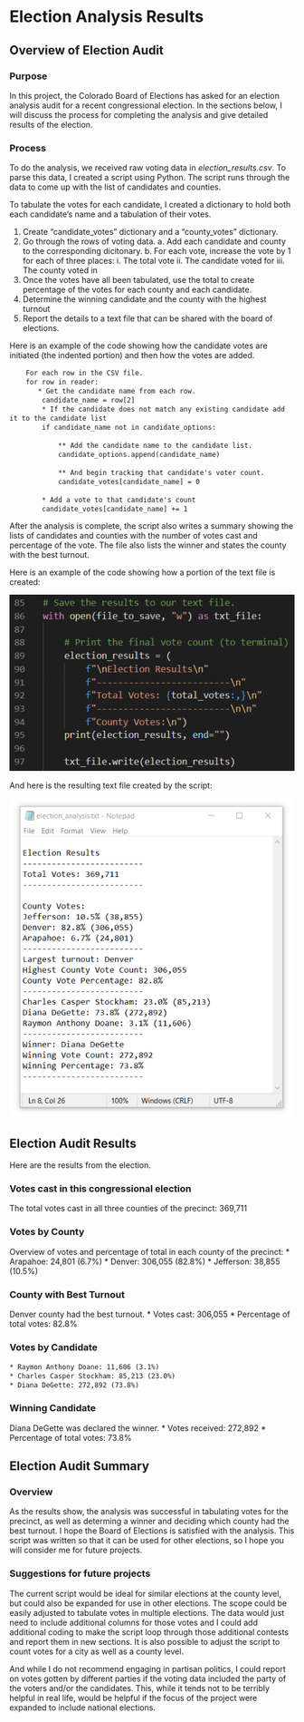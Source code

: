 # Election Analysis Results

## Overview of Election Audit
### Purpose
In this project, the Colorado Board of Elections has asked for an election analysis audit for a recent congressional election. In the sections below, I will discuss the process for completing the analysis and give detailed results of the election.

### Process
To do the analysis, we received raw voting data in *election_results.csv*. To parse this data, I created a script using Python. The script runs through the data to come up with the list of candidates and counties. 

To tabulate the votes for each candidate, I created a dictionary to hold both each candidate’s name and a tabulation of their votes. 
1.	Create “candidate_votes” dictionary and a “county_votes” dictionary.
2.	Go through the rows of voting data.
a.	Add each candidate and county to the corresponding dicitonary.
b.	For each vote, increase the vote by 1 for each of three places:
i.	The total vote
ii.	The candidate voted for
iii.	The county voted in
3.	Once the votes have all been tabulated, use the total to create percentage of the votes for each county and each candidate.
4.	Determine the winning candidate and the county with the highest turnout
5.	Report the details to a text file that can be shared with the board of elections.

Here is an example of the code showing how the candidate votes are initiated (the indented portion) and then how the votes are added.
   
```
    For each row in the CSV file.
    for row in reader:
       * Get the candidate name from each row.
        candidate_name = row[2]
        * If the candidate does not match any existing candidate add it to the candidate list
        if candidate_name not in candidate_options:

            ** Add the candidate name to the candidate list.
            candidate_options.append(candidate_name)

            ** And begin tracking that candidate's voter count.
            candidate_votes[candidate_name] = 0

        * Add a vote to that candidate's count
        candidate_votes[candidate_name] += 1
 ```

After the analysis is complete, the script also writes a summary showing the lists of candidates and counties with the number of votes cast and percentage of the vote. The file also lists the winner and states the county with the best turnout. 

Here is an example of the code showing how a portion of the text file is created:

![ElectionsOutput](https://github.com/DeliaDavila/Election_Analysis/blob/main/Images/ElectionsOutput.png)

And here is the resulting text file created by the script:

![ElectionsOutputFile](https://github.com/DeliaDavila/Election_Analysis/blob/main/Images/ElectionsOutputFile.png)


## Election Audit Results
Here are the results from the election.
### Votes cast in this congressional election
The total votes cast in all three counties of the precinct: 369,711

###  Votes by County
Overview of votes and percentage of total in each county of the precinct:
    * Arapahoe: 24,801 (6.7%)
    * Denver: 306,055 (82.8%)
    * Jefferson: 38,855 (10.5%)

### County with Best Turnout
Denver county had the best turnout. 
    * Votes cast: 306,055
    * Percentage of total votes: 82.8%

###  Votes by Candidate
    * Raymon Anthony Doane: 11,606 (3.1%) 
    * Charles Casper Stockham: 85,213 (23.0%)
    * Diana DeGette: 272,892 (73.8%)

###  Winning Candidate
Diana DeGette was declared the winner. 
    * Votes received: 272,892
    * Percentage of total votes: 73.8%

## Election Audit Summary 
### Overview
As the results show, the analysis was successful in tabulating votes for the precinct, as well as determing a winner and deciding which county had the best turnout.
I hope the Board of Elections is satisfied with the analysis. This script was written so that it can be used for other elections, so I hope you will consider me for future projects.
 
### Suggestions for future projects
The current script would be ideal for similar elections at the county level, but could also be expanded for use in other elections. The scope could be easily adjusted to tabulate votes in multiple elections. The data would just need to include additional columns for those votes and I could add additional coding to make the script loop through those additional contests and report them in new sections. It is also possible to adjust the script to count votes for a city as well as a county level.

And while I do not recommend engaging in partisan politics, I could report on votes gotten by different parties if the voting data included the party of the voters and/or the candidates. This, while it tends not to be terribly helpful in real life, would be helpful if the focus of the project were expanded to include national elections.


